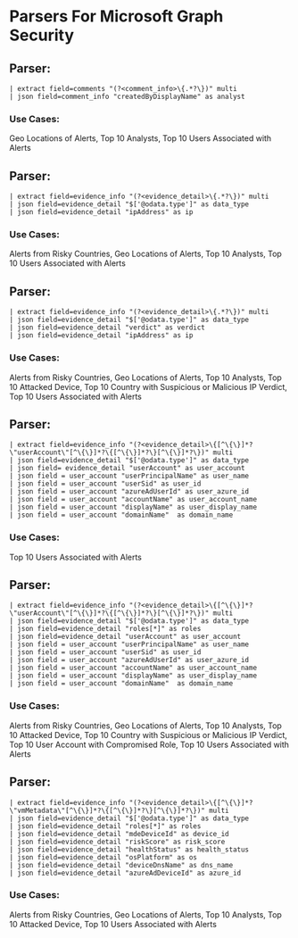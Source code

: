 # Parsers For Microsoft Graph Security

## Parser:
```
| extract field=comments "(?<comment_info>\{.*?\})" multi
| json field=comment_info "createdByDisplayName" as analyst
```
### Use Cases:
Geo Locations of Alerts, Top 10 Analysts, Top 10 Users Associated with Alerts



## Parser:
```
| extract field=evidence_info "(?<evidence_detail>\{.*?\})" multi
| json field=evidence_detail "$['@odata.type']" as data_type
| json field=evidence_detail "ipAddress" as ip
```
### Use Cases:
Alerts from Risky Countries, Geo Locations of Alerts, Top 10 Analysts, Top 10 Users Associated with Alerts



## Parser:
```
| extract field=evidence_info "(?<evidence_detail>\{.*?\})" multi
| json field=evidence_detail "$['@odata.type']" as data_type
| json field=evidence_detail "verdict" as verdict
| json field=evidence_detail "ipAddress" as ip
```
### Use Cases:
Alerts from Risky Countries, Geo Locations of Alerts, Top 10 Analysts, Top 10 Attacked Device, Top 10 Country with Suspicious or Malicious IP Verdict, Top 10 Users Associated with Alerts



## Parser:
```
| extract field=evidence_info "(?<evidence_detail>\{[^\{\}]*?\"userAccount\"[^\{\}]*?\{[^\{\}]*?\}[^\{\}]*?\})" multi
| json field=evidence_detail "$['@odata.type']" as data_type
| json field= evidence_detail "userAccount" as user_account
| json field = user_account "userPrincipalName" as user_name
| json field = user_account "userSid" as user_id
| json field = user_account "azureAdUserId" as user_azure_id
| json field = user_account "accountName" as user_account_name
| json field = user_account "displayName" as user_display_name
| json field = user_account "domainName"  as domain_name
```
### Use Cases:
Top 10 Users Associated with Alerts



## Parser:
```
| extract field=evidence_info "(?<evidence_detail>\{[^\{\}]*?\"userAccount\"[^\{\}]*?\{[^\{\}]*?\}[^\{\}]*?\})" multi
| json field=evidence_detail "$['@odata.type']" as data_type
| json field=evidence_detail "roles[*]" as roles
| json field=evidence_detail "userAccount" as user_account
| json field = user_account "userPrincipalName" as user_name
| json field = user_account "userSid" as user_id
| json field = user_account "azureAdUserId" as user_azure_id
| json field = user_account "accountName" as user_account_name
| json field = user_account "displayName" as user_display_name
| json field = user_account "domainName"  as domain_name
```
### Use Cases:
Alerts from Risky Countries, Geo Locations of Alerts, Top 10 Analysts, Top 10 Attacked Device, Top 10 Country with Suspicious or Malicious IP Verdict, Top 10 User Account with Compromised Role, Top 10 Users Associated with Alerts



## Parser:
```
| extract field=evidence_info "(?<evidence_detail>\{[^\{\}]*?\"vmMetadata\"[^\{\}]*?\{[^\{\}]*?\}[^\{\}]*?\})" multi
| json field=evidence_detail "$['@odata.type']" as data_type
| json field=evidence_detail "roles[*]" as roles
| json field=evidence_detail "mdeDeviceId" as device_id
| json field=evidence_detail "riskScore" as risk_score
| json field=evidence_detail "healthStatus" as health_status
| json field=evidence_detail "osPlatform" as os 
| json field=evidence_detail "deviceDnsName" as dns_name
| json field=evidence_detail "azureAdDeviceId" as azure_id
```
### Use Cases:
Alerts from Risky Countries, Geo Locations of Alerts, Top 10 Analysts, Top 10 Attacked Device, Top 10 Users Associated with Alerts


